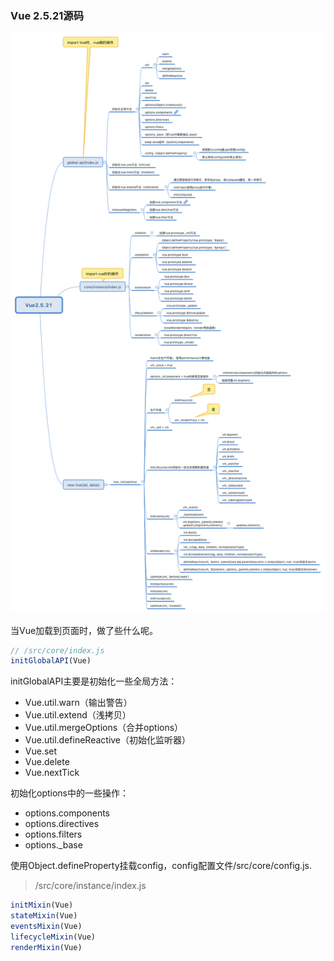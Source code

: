 ### Vue 2.5.21源码

![Vue 2.5.21思维导图](../imgs/Vue2.5.21.png)

当Vue加载到页面时，做了些什么呢。
```js
// /src/core/index.js
initGlobalAPI(Vue)
```
initGlobalAPI主要是初始化一些全局方法：
- Vue.util.warn（输出警告）
- Vue.util.extend（浅拷贝）
- Vue.util.mergeOptions（合并options）
- Vue.util.defineReactive（初始化监听器）
- Vue.set
- Vue.delete
- Vue.nextTick

初始化options中的一些操作：
- options.components
- options.directives
- options.filters
- options._base

使用Object.defineProperty挂载config，config配置文件/src/core/config.js.

> /src/core/instance/index.js

```js
initMixin(Vue)
stateMixin(Vue)
eventsMixin(Vue)
lifecycleMixin(Vue)
renderMixin(Vue)
```